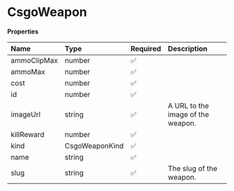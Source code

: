 # CsgoWeapon

**Properties**

| Name        | Type           | Required | Description                       |
| :---------- | :------------- | :------- | :-------------------------------- |
| ammoClipMax | number         | ✅       |                                   |
| ammoMax     | number         | ✅       |                                   |
| cost        | number         | ✅       |                                   |
| id          | number         | ✅       |                                   |
| imageUrl    | string         | ✅       | A URL to the image of the weapon. |
| killReward  | number         | ✅       |                                   |
| kind        | CsgoWeaponKind | ✅       |                                   |
| name        | string         | ✅       |                                   |
| slug        | string         | ✅       | The slug of the weapon.           |

<!-- This file was generated by liblab | https://liblab.com/ -->

